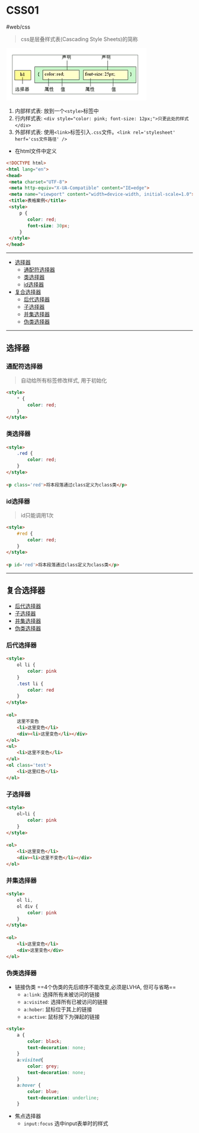 # CSS01

#web/css


> css是层叠样式表(Cascading Style Sheets)的简称

![css简介](./images/02-css-01-01.png)

1. 内部样式表: 放到一个`<style>`标签中
2. 行内样式表: `<div style="color: pink; font-size: 12px;">只更此处的样式</div>`
3. 外部样式表: 使用`<link>`标签引入`.css`文件。`<link rel='stylesheet' herf='css文件路径' />`

- 在html文件中定义

```html
<!DOCTYPE html>
<html lang="en">
<head>
 <meta charset="UTF-8">
 <meta http-equiv="X-UA-Compatible" content="IE=edge">
 <meta name="viewport" content="width=device-width, initial-scale=1.0">
 <title>表格案例</title>
 <style>
	 p {
	 	color: red;
		font-size: 30px;
	 }
 </style>
</head>
```

---

- [选择器](#选择器)
	- [通配符选择器](#通配符选择器)
	- [类选择器](#类选择器)
	- [id选择器](#id选择器)
- [复合选择器](#复合选择器)
	- [后代选择器](#后代选择器)
	- [子选择器](#子选择器)
	- [并集选择器](#并集选择器)
	- [伪类选择器](#伪类选择器)

---

## 选择器

### 通配符选择器
> 自动给所有标签修改样式, 用于初始化

```html
<style>
	* {
		color: red;
	}
</style>
```

### 类选择器

```html
<style>
	.red {
		color: red;
	}
</style>

<p class='red'>将本段落通过class定义为class类</p>
```

### id选择器

> id只能调用1次

```html
<style>
	#red {
		color: red;
	}
</style>

<p id='red'>将本段落通过class定义为class类</p>
```

---

## 复合选择器

- [后代选择器](#后代选择器)
- [子选择器](#子选择器)
- [并集选择器](#并集选择器)
- [伪类选择器](#伪类选择器)

### 后代选择器

```html
<style>
	ol li {
		color: pink
	}
	.test li {
		color: red
	}
</style>

<ol>
	这里不变色
	<li>这里变色</li>
	<div><li>这里变色</li></div>
</ol>
<ul>
	<li>这里不变色</li>
</ul>
<ol class='test'>
	<li>这里红色</li>
</ol>
```

### 子选择器
```html
<style>
	ol>li {
		color: pink
	}
</style>

<ol>
	<li>这里变色</li>
	<div><li>这里不变色</li></div>
</ol>
```
### 并集选择器
```html
<style>
	ol li,
	ol div {
		color: pink
	}
</style>

<ol>
	<li>这里变色</li>
	<div>这里变色</div>
</ol>
```
### 伪类选择器

- 链接伪类 ==4个伪类的先后顺序不能改变,必须是LVHA, 但可与省略==
	- `a:link`: 选择所有未被访问的链接
	- `a:visited`: 选择所有已被访问的链接
	- `a:hober`: 鼠标位于其上的链接
	- `a:active`: 鼠标按下为弹起的链接
```html
<style>
    a {
        color: black;
        text-decoration: none;
    }
    a:visited{
        color: grey;
        text-decoration: none;
    }
    a:hover {
        color: blue;
        text-decoration: underline;
    }
```
- 焦点选择器
	- `input:focus` 选中input表单时的样式

